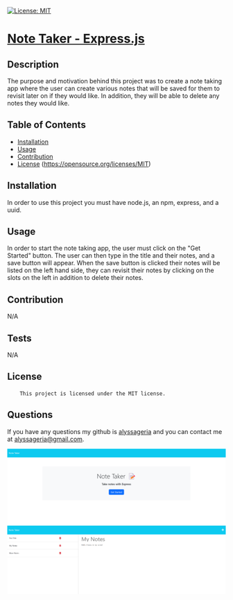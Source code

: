 
[![License: MIT](https://img.shields.io/badge/License-MIT-yellow.svg)](https://opensource.org/licenses/MIT)

# [Note Taker - Express.js](https://note-taker-expressjs1.herokuapp.com/)

## Description
The purpose and motivation behind this project was to create a note taking app where the user can create various notes that will be saved for them to revisit later on if they would like. In addition, they will be able to delete any notes they would like.

## Table of Contents
- [Installation](#installation)
- [Usage](#usage)
- [Contribution](#contribution)
- [License](#license)
(https://opensource.org/licenses/MIT)
## Installation
In order to use this project you must have node.js, an npm, express, and a uuid.

## Usage
In order to start the note taking app, the user must click on the "Get Started" button. The user can then type in the title and their notes, and a save button will appear. When the save button is clicked their notes will be listed on the left hand side, they can revisit their notes by clicking on the slots on the left in addition to delete their notes.

## Contribution
N/A

## Tests
N/A

## License
        This project is licensed under the MIT license.

## Questions
If you have any questions my github is [alyssageria](https://github.com/alyssageria/) and you can contact me at alyssageria@gmail.com.

![screenshot](./images/Screenshot%202023-04-10%20183830.png)
![screenshot](./images/Screenshot%202023-04-10%20183810.png)
